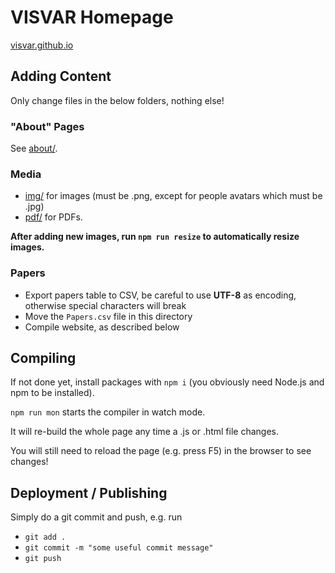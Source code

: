 # VISVAR Homepage

[visvar.github.io](https://visvar.github.io/)

## Adding Content

Only change files in the below folders, nothing else!

### "About" Pages

See [about/](./about/).

### Media

- [img/](./img/) for images (must be .png, except for people avatars which must be .jpg)
- [pdf/](./pdf/) for PDFs.

**After adding new images, run `npm run resize` to automatically resize images.**

### Papers

- Export papers table to CSV, be careful to use **UTF-8** as encoding, otherwise special characters will break
- Move the `Papers.csv` file in this directory
- Compile website, as described below

## Compiling

If not done yet, install packages with `npm i` (you obviously need Node.js and npm to be installed).

`npm run mon` starts the compiler in watch mode.

It will re-build the whole page any time a .js or .html file changes.

You will still need to reload the page (e.g. press F5) in the browser to see changes!

## Deployment / Publishing

Simply do a git commit and push, e.g. run

- `git add .`
- `git commit -m "some useful commit message"`
- `git push`
